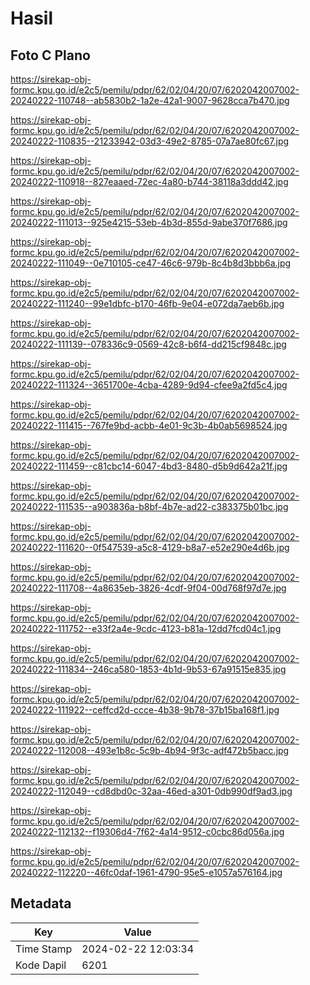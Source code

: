 # Hasil

## Foto C Plano

https://sirekap-obj-formc.kpu.go.id/e2c5/pemilu/pdpr/62/02/04/20/07/6202042007002-20240222-110748--ab5830b2-1a2e-42a1-9007-9628cca7b470.jpg

https://sirekap-obj-formc.kpu.go.id/e2c5/pemilu/pdpr/62/02/04/20/07/6202042007002-20240222-110835--21233942-03d3-49e2-8785-07a7ae80fc67.jpg

https://sirekap-obj-formc.kpu.go.id/e2c5/pemilu/pdpr/62/02/04/20/07/6202042007002-20240222-110918--827eaaed-72ec-4a80-b744-38118a3ddd42.jpg

https://sirekap-obj-formc.kpu.go.id/e2c5/pemilu/pdpr/62/02/04/20/07/6202042007002-20240222-111013--925e4215-53eb-4b3d-855d-9abe370f7686.jpg

https://sirekap-obj-formc.kpu.go.id/e2c5/pemilu/pdpr/62/02/04/20/07/6202042007002-20240222-111049--0e710105-ce47-46c6-979b-8c4b8d3bbb6a.jpg

https://sirekap-obj-formc.kpu.go.id/e2c5/pemilu/pdpr/62/02/04/20/07/6202042007002-20240222-111240--99e1dbfc-b170-46fb-9e04-e072da7aeb6b.jpg

https://sirekap-obj-formc.kpu.go.id/e2c5/pemilu/pdpr/62/02/04/20/07/6202042007002-20240222-111139--078336c9-0569-42c8-b6f4-dd215cf9848c.jpg

https://sirekap-obj-formc.kpu.go.id/e2c5/pemilu/pdpr/62/02/04/20/07/6202042007002-20240222-111324--3651700e-4cba-4289-9d94-cfee9a2fd5c4.jpg

https://sirekap-obj-formc.kpu.go.id/e2c5/pemilu/pdpr/62/02/04/20/07/6202042007002-20240222-111415--767fe9bd-acbb-4e01-9c3b-4b0ab5698524.jpg

https://sirekap-obj-formc.kpu.go.id/e2c5/pemilu/pdpr/62/02/04/20/07/6202042007002-20240222-111459--c81cbc14-6047-4bd3-8480-d5b9d642a21f.jpg

https://sirekap-obj-formc.kpu.go.id/e2c5/pemilu/pdpr/62/02/04/20/07/6202042007002-20240222-111535--a903836a-b8bf-4b7e-ad22-c383375b01bc.jpg

https://sirekap-obj-formc.kpu.go.id/e2c5/pemilu/pdpr/62/02/04/20/07/6202042007002-20240222-111620--0f547539-a5c8-4129-b8a7-e52e290e4d6b.jpg

https://sirekap-obj-formc.kpu.go.id/e2c5/pemilu/pdpr/62/02/04/20/07/6202042007002-20240222-111708--4a8635eb-3826-4cdf-9f04-00d768f97d7e.jpg

https://sirekap-obj-formc.kpu.go.id/e2c5/pemilu/pdpr/62/02/04/20/07/6202042007002-20240222-111752--e33f2a4e-9cdc-4123-b81a-12dd7fcd04c1.jpg

https://sirekap-obj-formc.kpu.go.id/e2c5/pemilu/pdpr/62/02/04/20/07/6202042007002-20240222-111834--246ca580-1853-4b1d-9b53-67a91515e835.jpg

https://sirekap-obj-formc.kpu.go.id/e2c5/pemilu/pdpr/62/02/04/20/07/6202042007002-20240222-111922--ceffcd2d-ccce-4b38-9b78-37b15ba168f1.jpg

https://sirekap-obj-formc.kpu.go.id/e2c5/pemilu/pdpr/62/02/04/20/07/6202042007002-20240222-112008--493e1b8c-5c9b-4b94-9f3c-adf472b5bacc.jpg

https://sirekap-obj-formc.kpu.go.id/e2c5/pemilu/pdpr/62/02/04/20/07/6202042007002-20240222-112049--cd8dbd0c-32aa-46ed-a301-0db990df9ad3.jpg

https://sirekap-obj-formc.kpu.go.id/e2c5/pemilu/pdpr/62/02/04/20/07/6202042007002-20240222-112132--f19306d4-7f62-4a14-9512-c0cbc86d056a.jpg

https://sirekap-obj-formc.kpu.go.id/e2c5/pemilu/pdpr/62/02/04/20/07/6202042007002-20240222-112220--46fc0daf-1961-4790-95e5-e1057a576164.jpg


## Metadata

| Key        | Value               |
| ---------- | ------------------- |
| Time Stamp | 2024-02-22 12:03:34 |
| Kode Dapil | 6201                |



